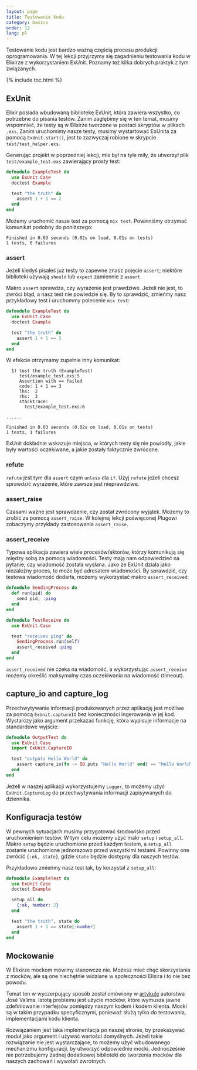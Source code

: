 ```yaml
---
layout: page
title: Testowanie kodu
category: basics
order: 12
lang: pl
---
```


Testowanie kodu jest bardzo ważną częścią procesu produkcji oprogramowania. W tej lekcji przyjrzymy się zagadnieniu testowania kodu w Elixirze z wykorzystaniem ExUnit. Poznamy też kilka dobrych praktyk z tym związanych.  

{% include toc.html %}

## ExUnit

Elixir posiada wbudowaną bibliotekę ExUnit, która zawiera wszystko, co potrzebne do pisania testów. Zanim zagłębimy się w ten temat, musimy wspomnieć, że testy są w Elixirze tworzone w postaci skryptów w plikach `.exs`. Zanim uruchomimy nasze testy, musimy wystartować ExUnita za pomocą `ExUnit.start()`, jest to zazwyczaj robione w skrypcie `test/test_helper.exs`.

Generując projekt w poprzedniej lekcji, mix był na tyle miły, że utworzył plik `test/example_test.exs` zawierający prosty test:

```elixir
defmodule ExampleTest do
  use ExUnit.Case
  doctest Example

  test "the truth" do
    assert 1 + 1 == 2
  end
end
```

Możemy uruchomić nasze test za pomocą `mix test`.  Powinniśmy otrzymać komunikat podobny do poniższego:

```shell
Finished in 0.03 seconds (0.02s on load, 0.01s on tests)
1 tests, 0 failures
```

### assert

Jeżeli kiedyś pisałeś już testy to zapewne znasz pojęcie `assert`; niektóre biblioteki używają `should` lub `expect` zamiennie z `assert`.

Makro `assert` sprawdza, czy wyrażenie jest prawdziwe. Jeżeli nie jest, to zwróci błąd, a nasz test nie powiedzie się. By to sprawdzić, zmieńmy nasz przykładowy test i uruchommy polecenie `mix test`:

```elixir
defmodule ExampleTest do
  use ExUnit.Case
  doctest Example

  test "the truth" do
    assert 1 + 1 == 3
  end
end
```

W efekcie otrzymamy zupełnie inny komunikat:

```shell
  1) test the truth (ExampleTest)
     test/example_test.exs:5
     Assertion with == failed
     code: 1 + 1 == 3
     lhs:  2
     rhs:  3
     stacktrace:
       test/example_test.exs:6

......

Finished in 0.03 seconds (0.02s on load, 0.01s on tests)
1 tests, 1 failures
```

ExUnit dokładnie wskazuje miejsca, w których testy się nie powiodły, jakie były wartości oczekiwane, a jakie zostały faktycznie zwrócone.

### refute

`refute` jest tym dla `assert` czym `unless` dla `if`.  Użyj `refute` jeżeli chcesz sprawdzić wyrażenie, które zawsze jest nieprawdziwe.  

### assert_raise

Czasami ważne jest sprawdzenie, czy został zwrócony wyjątek. Możemy to zrobić za pomocą `assert_raise`.  W kolejnej lekcji poświęconej Plugowi zobaczymy przykłady zastosowania `assert_raise`.

### assert_receive

Typowa aplikacja zawiera wiele procesów/aktorów, którzy komunikują się między sobą za pomocą wiadomości. Testy mają nam odpowiedzieć na pytanie, czy wiadomość została wysłana. Jako że ExUnit działa jako niezależny proces, to może być adresatem wiadomości. By sprawdzić, czy testowa wiadomość dodarła, możemy wykorzystać makro `assert_received`: 

```elixir
defmodule SendingProcess do
  def run(pid) do
    send pid, :ping
  end
end

defmodule TestReceive do
  use ExUnit.Case

  test "receives ping" do
    SendingProcess.run(self)
    assert_received :ping
  end
end
```

`assert_received` nie czeka na wiadomość, a wykorzystując `assert_receive` możemy określić maksymalny czas oczekiwania na wiadomość (timeout).

## capture_io and capture_log

Przechwytywanie informacji produkowanych przez aplikację jest możliwe za pomocą `ExUnit.captureIO` bez konieczności ingerowania w jej kod. Wystarczy jako argument przekazać funkcję, która wypisuje informacje na standardowe wyjście:  

```elixir
defmodule OutputTest do
  use ExUnit.Case
  import ExUnit.CaptureIO

  test "outputs Hello World" do
    assert capture_io(fn -> IO.puts "Hello World" end) == "Hello World\n"
  end
end
```

Jeżeli w naszej aplikacji wykorzystujemy `Logger`, to możemy użyć `ExUnit.CaptureLog` do przechwytywania informacji zapisywanych do dziennika.

## Konfiguracja testów

W pewnych sytuacjach musimy przygotować środowisko przed uruchomieniem testów. W tym celu możemy użyć makr `setup` i `setup_all`. Makro `setup` będzie uruchomione przed każdym testem, a `setup_all` zostanie uruchomione jednorazowo przed wszystkimi testami. Powinny one zwrócić `{:ok, state}`, gdzie `state` będzie dostępny dla naszych testów.

Przykładowo zmieńmy nasz test tak, by korzystał z `setup_all`:

```elixir
defmodule ExampleTest do
  use ExUnit.Case
  doctest Example

  setup_all do
    {:ok, number: 2}
  end

  test "the truth", state do
    assert 1 + 1 == state[:number]
  end
end
```

## Mockowanie

W Elixirze mockom mówimy stanowcze nie. Możesz mieć chęć skorzystania z mocków, ale są one niechętnie widziane w społeczności Elixira i to nie bez powodu. 

Temat ten w wyczerpujący sposób został omówiony w [artykule](http://blog.plataformatec.com.br/2015/10/mocks-and-explicit-contracts/) autorstwa José Valima. Istotą problemu jest użycie mocków, które wymusza jawne zdefiniowanie interfejsów pomiędzy naszym kodem i kodem klienta. Mocki są w takim przypadku specyficznymi, ponieważ służą tylko do testowania, implementacjami kodu klienta. 

Rozwiązaniem jest taka implementacja po naszej stronie, by przekazywać moduł jako argument i używać wartości domyślnych. Jeżeli takie rozwiązanie nie jest wystarczające, to możemy użyć wbudowanego mechanizmu konfiguracji, by utworzyć odpowiednie mocki. Jednocześnie nie potrzebujemy żadnej dodatkowej biblioteki do tworzenia mocków dla naszych zachowań i wywołań zwrotnych.